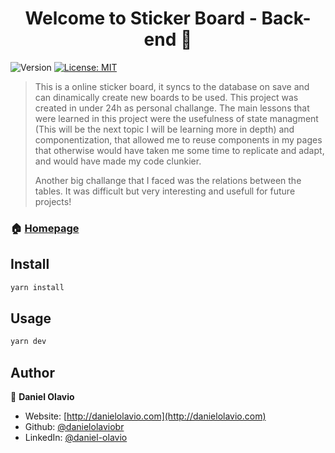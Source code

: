 <h1 align="center">Welcome to Sticker Board - Back-end 👋</h1>
<p>
  <img alt="Version" src="https://img.shields.io/badge/version-1.0.0-blue.svg?cacheSeconds=2592000" />
  <a href="#" target="_blank">
    <img alt="License: MIT" src="https://img.shields.io/badge/License-MIT-yellow.svg" />
  </a>
</p>

> This is a online sticker board, it syncs to the database on save and can dinamically create new boards to be used. This project was created in under 24h as personal challange. The main lessons that were learned in this project were the usefulness of state managment (This will be the next topic I will be learning more in depth) and componentization, that allowed me to reuse components in my pages that otherwise would have taken me some time to replicate and adapt, and would have made my code clunkier.
>
> Another big challange that I faced was the relations between the tables. It was difficult but very interesting and usefull for future projects!

### 🏠 [Homepage](https://sticker-board.vercel.app)

## Install

```sh
yarn install
```

## Usage

```sh
yarn dev
```

## Author

👤 **Daniel Olavio**

- Website: [http://danielolavio.com](http://danielolavio.com)
- Github: [@danielolaviobr](https://github.com/danielolaviobr)
- LinkedIn: [@daniel-olavio](https://linkedin.com/in/daniel-olavio)
